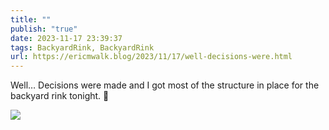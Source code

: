 ```yaml
---
title: ""
publish: "true"
date: 2023-11-17 23:39:37
tags: BackyardRink, BackyardRink
url: https://ericmwalk.blog/2023/11/17/well-decisions-were.html
---
```


Well… Decisions were made and I got most of the structure in place for the backyard rink tonight. 🏒

![](https://ericmwalk.blog/uploads/2023/d15707fc-417e-4cbf-85e6-67a5854dd1ed.jpg)